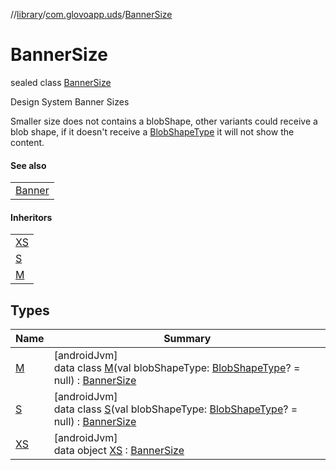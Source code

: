 //[library](../../../index.md)/[com.glovoapp.uds](../index.md)/[BannerSize](index.md)

# BannerSize

sealed class [BannerSize](index.md)

Design System Banner Sizes

Smaller size does not contains a blobShape, other variants could receive a blob shape, if it doesn't receive a [BlobShapeType](../-blob-shape-type/index.md) it will not show the content.

#### See also

| |
|---|
| [Banner](../-banner.md) |

#### Inheritors

| |
|---|
| [XS](-x-s/index.md) |
| [S](-s/index.md) |
| [M](-m/index.md) |

## Types

| Name | Summary |
|---|---|
| [M](-m/index.md) | [androidJvm]<br>data class [M](-m/index.md)(val blobShapeType: [BlobShapeType](../-blob-shape-type/index.md)? = null) : [BannerSize](index.md) |
| [S](-s/index.md) | [androidJvm]<br>data class [S](-s/index.md)(val blobShapeType: [BlobShapeType](../-blob-shape-type/index.md)? = null) : [BannerSize](index.md) |
| [XS](-x-s/index.md) | [androidJvm]<br>data object [XS](-x-s/index.md) : [BannerSize](index.md) |
